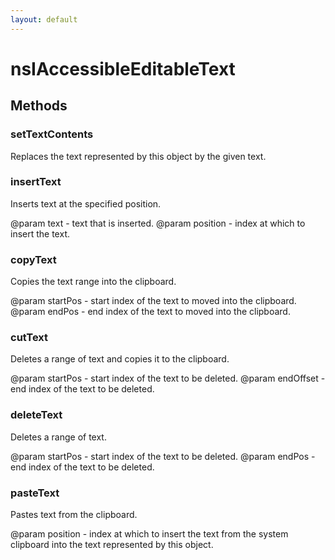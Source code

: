 ```yaml
---
layout: default
---
```


# nsIAccessibleEditableText #

## Methods ##

### setTextContents ###

Replaces the text represented by this object by the given text.


### insertText ###

Inserts text at the specified position.

@param text - text that is inserted.
@param position - index at which to insert the text.


### copyText ###

Copies the text range into the clipboard.

@param startPos - start index of the text to moved into the clipboard.
@param endPos - end index of the text to moved into the clipboard.


### cutText ###

Deletes a range of text and copies it to the clipboard.

@param startPos - start index of the text to be deleted.
@param endOffset - end index of the text to be deleted.


### deleteText ###

Deletes a range of text.

@param startPos - start index of the text to be deleted.
@param endPos - end index of the text to be deleted.


### pasteText ###

Pastes text from the clipboard.

@param position - index at which to insert the text from the system
                  clipboard into the text represented by this object.

